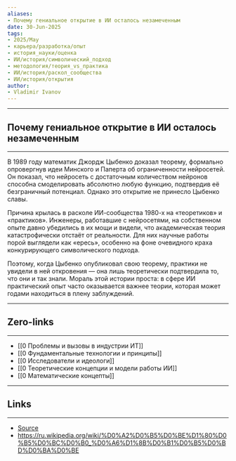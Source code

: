 ```yaml
---
aliases: 
- Почему гениальное открытие в ИИ осталось незамеченным 
date: 30-Jun-2025
tags:
- 2025/May
- карьера/разработка/опыт
- история_науки/оценка
- ИИ/история/символический_подход
- методология/теория_vs_практика
- ИИ/история/раскол_сообщества
- ИИ/история/открытия
author:
- Vladimir Ivanov
---
```

-----
##  Почему гениальное открытие в ИИ осталось незамеченным 
-----
В 1989 году математик Джордж Цыбенко доказал теорему, формально опровергнув идеи Минского и Паперта об ограниченности нейросетей. Он показал, что нейросеть с достаточным количеством нейронов способна смоделировать абсолютно любую функцию, подтвердив её безграничный потенциал. Однако это открытие не принесло Цыбенко славы.

Причина крылась в расколе ИИ-сообщества 1980-х на «теоретиков» и «практиков». Инженеры, работавшие с нейросетями, на собственном опыте давно убедились в их мощи и видели, что академическая теория катастрофически отстаёт от реальности. Для них научные работы порой выглядели как «ересь», особенно на фоне очевидного краха конкурирующего символического подхода.

Поэтому, когда Цыбенко опубликовал свою теорему, практики не увидели в ней откровения — она лишь теоретически подтвердила то, что они и так знали. Мораль этой истории проста: в сфере ИИ практический опыт часто оказывается важнее теории, которая может годами находиться в плену заблуждений.

---
## Zero-links
---
- [[0 Проблемы и вызовы в индустрии ИТ]]
- [[0 Фундаментальные технологии и принципы]]
- [[0 Исследователи и идеологи]]
- [[0 Теоретические концепции и модели работы ИИ]]
- [[0 Математические концепты]]

---
## Links
---
- [Source](https://t.me/turboproject/1694)
- https://ru.wikipedia.org/wiki/%D0%A2%D0%B5%D0%BE%D1%80%D0%B5%D0%BC%D0%B0_%D0%A6%D1%8B%D0%B1%D0%B5%D0%BD%D0%BA%D0%BE